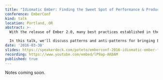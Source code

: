 ```yaml
---
title: "Idiomatic Ember: Finding the Sweet Spot of Performance & Productivity"
conference: EmberConf
kind: talk
location: Portland, OR
abstract: >-
  With the release of Ember 2.0, many best practices established in the 1.x series are unfortunately no longer relevant. Lessons learnt from the React and Flux communities can help guide the path toward The Ember Way, with "Data Down, Actions Up" being one of the core philosophies.

  In this talk, we'll discuss patterns and anti-patterns for bringing Ember applications into the 2.x paradigm, and discover how ideas from Functional Programming and game rendering engines can inform us. We will also look at the roads ahead to see what future versions of Ember will bring.
date: '2016-03-30'
slides: https://speakerdeck.com/poteto/emberconf-2016-idiomatic-ember-finding-the-sweet-spot-of-performance-and-productivity
recording: https://www.youtube.com/embed/lP9ap-AKBAM
published: true
---
```


Notes coming soon.